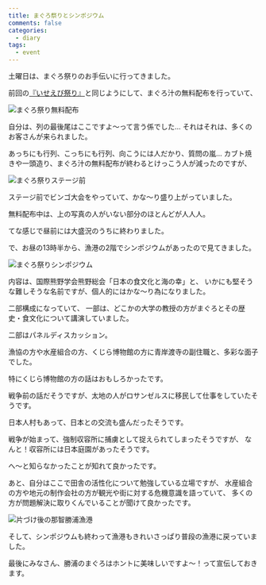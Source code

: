```yaml
---
title: まぐろ祭りとシンポジウム
comments: false
categories:
  - diary
tags:
  - event
---
```


土曜日は、まぐろ祭りのお手伝いに行ってきました。

前回の[『いせえび祭り』][1]と同じようにして、まぐろ汁の無料配布を行っていて、

![まぐろ祭り無料配布][2]

自分は、列の最後尾はここですよ～って言う係でした…
それはそれは、多くのお客さんが来られました。

あっちにも行列、こっちにも行列、向こうには人だかり、質問の嵐…
カブト焼きや一頭造り、まぐろ汁の無料配布が終わるとけっこう人が減ったのですが、

![まぐろ祭りステージ前][3]

ステージ前でビンゴ大会をやっていて、かな～り盛り上がっていました。

無料配布中は、上の写真の人がいない部分のほとんどが人人人。

てな感じで昼前には大盛況のうちに終わりました。

で、お昼の13時半から、漁港の2階でシンポジウムがあったので見てきました。

![まぐろ祭りシンポジウム][4]

内容は、国際熊野学会熊野総会「日本の食文化と海の幸」と、
いかにも堅そうな難しそうな名前ですが、個人的にはかな～り為になりました。

二部構成になっていて、
一部は、どこかの大学の教授の方がまぐろとその歴史・食文化について講演していました。

二部はパネルディスカッション。

漁協の方や水産組合の方、くじら博物館の方に青岸渡寺の副住職と、多彩な面子でした。

特にくじら博物館の方の話はおもしろかったです。

戦争前の話だそうですが、太地の人がロサンゼルスに移民して仕事をしていたそうです。

日本人村もあって、日本との交流も盛んだったそうです。

戦争が始まって、強制収容所に捕虜として捉えられてしまったそうですが、
なんと！収容所には日本庭園があったそうです。

へ～と知らなかったことが知れて良かったです。

あと、自分はここで田舎の活性化について勉強している立場ですが、
水産組合の方や地元の制作会社の方が観光や街に対する危機意識を語っていて、
多くの方が問題解決に取りくんでいることが聞けて良かったです。

![片づけ後の那智勝浦漁港][5]

そして、シンポジウムも終わって漁港もきれいさっぱり普段の漁港に戻っていました。

最後にみなさん、勝浦のまぐろはホントに美味しいですよ～！って宣伝しておきます。

[1]: /diary/ise-lobster-fes-nachikatsuura.html "いせえび祭り"
[2]: /img/uploads/2010/02/maguro-festival-nachikatsuura-1.jpg
[3]: /img/uploads/2010/02/maguro-festival-nachikatsuura-2.jpg
[4]: /img/uploads/2010/02/maguro-festival-nachikatsuura-3.jpg
[5]: /img/uploads/2010/02/maguro-festival-nachikatsuura-4.jpg
